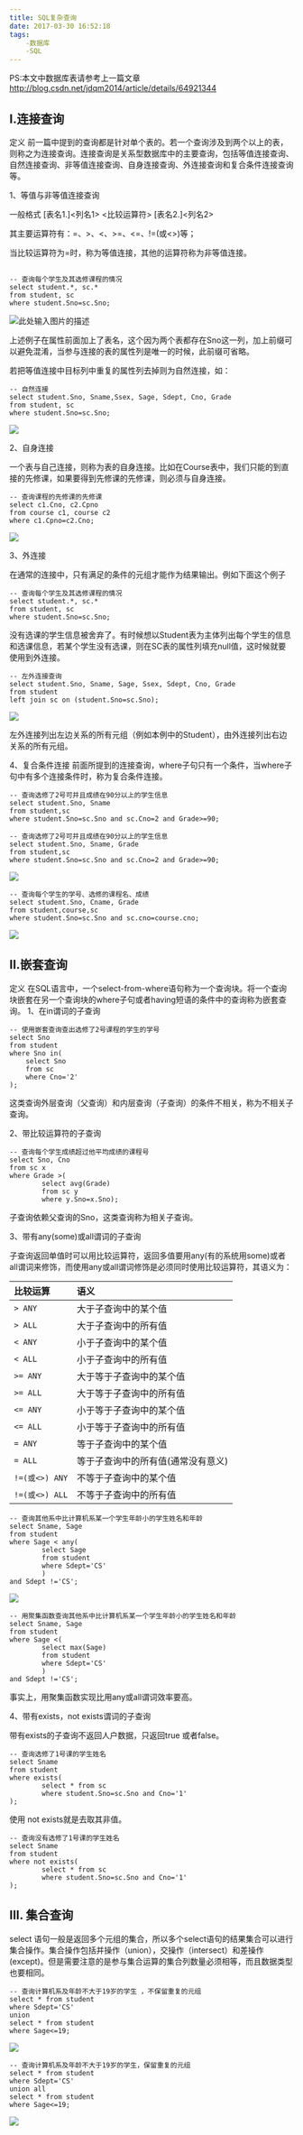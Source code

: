 ```yaml
---
title: SQL复杂查询
date: 2017-03-30 16:52:18
tags:
	-数据库
	-SQL
---
```


PS:本文中数据库表请参考上一篇文章 http://blog.csdn.net/jdqm2014/article/details/64921344

## I.连接查询
定义
前一篇中提到的查询都是针对单个表的。若一个查询涉及到两个以上的表，则称之为连接查询。连接查询是关系型数据库中的主要查询，包括等值连接查询、自然连接查询、非等值连接查询、自身连接查询、外连接查询和复合条件连接查询等。

1、等值与非等值连接查询

一般格式
[表名1.]<列名1> <比较运算符> [表名2.]<列名2> 

其主要运算符有：=、>、<、>=、<=、!=(或<>)等；

当比较运算符为=时，称为等值连接，其他的运算符称为非等值连接。
```

-- 查询每个学生及其选修课程的情况
select student.*, sc.*
from student, sc
where student.Sno=sc.Sno;
```

<!-- more -->
![此处输入图片的描述][1]

上述例子在属性前面加上了表名，这个因为两个表都存在Sno这一列，加上前缀可以避免混淆，当参与连接的表的属性列是唯一的时候，此前缀可省略。

若把等值连接中目标列中重复的属性列去掉则为自然连接，如：
```
-- 自然连接
select student.Sno, Sname,Ssex, Sage, Sdept, Cno, Grade
from student, sc
where student.Sno=sc.Sno;
```

![][2]

2、自身连接

一个表与自己连接，则称为表的自身连接。比如在Course表中，我们只能的到直接的先修课，如果要得到先修课的先修课，则必须与自身连接。
```
-- 查询课程的先修课的先修课
select c1.Cno, c2.Cpno
from course c1, course c2
where c1.Cpno=c2.Cno;
```
![][3]

3、外连接

在通常的连接中，只有满足的条件的元组才能作为结果输出。例如下面这个例子
```
-- 查询每个学生及其选修课程的情况
select student.*, sc.*
from student, sc
where student.Sno=sc.Sno;
```
没有选课的学生信息被舍弃了。有时候想以Student表为主体列出每个学生的信息和选课信息，若某个学生没有选课，则在SC表的属性列填充null值，这时候就要使用到外连接。
```
-- 左外连接查询
select student.Sno, Sname, Sage, Ssex, Sdept, Cno, Grade
from student
left join sc on (student.Sno=sc.Sno);
```

![][4]

左外连接列出左边关系的所有元组（例如本例中的Student），由外连接列出右边关系的所有元组。

4、复合条件连接
前面所提到的连接查询，where子句只有一个条件，当where子句中有多个连接条件时，称为复合条件连接。
```
-- 查询选修了2号可并且成绩在90分以上的学生信息
select student.Sno, Sname
from student,sc
where student.Sno=sc.Sno and sc.Cno=2 and Grade>=90;
```
```
-- 查询选修了2号可并且成绩在90分以上的学生信息
select student.Sno, Sname, Grade
from student,sc
where student.Sno=sc.Sno and sc.Cno=2 and Grade>=90;
```

![][5]

```
-- 查询每个学生的学号、选修的课程名、成绩
select student.Sno, Cname, Grade
from student,course,sc
where student.Sno=sc.Sno and sc.cno=course.cno;
```

![][6]

## II.嵌套查询

定义
在SQL语言中，一个select-from-where语句称为一个查询块。将一个查询块嵌套在另一个查询块的where子句或者having短语的条件中的查询称为嵌套查询。
1、在in谓词的子查询
```
-- 使用嵌套查询查出选修了2号课程的学生的学号
select Sno
from student
where Sno in(
    select Sno
    from sc
    where Cno='2'
);
```
这类查询外层查询（父查询）和内层查询（子查询）的条件不相关，称为不相关子查询。

2、带比较运算符的子查询
```
-- 查询每个学生成绩超过他平均成绩的课程号
select Sno, Cno
from sc x
where Grade >(
        select avg(Grade)
        from sc y
        where y.Sno=x.Sno);
```
子查询依赖父查询的Sno，这类查询称为相关子查询。

3、带有any(some)或all谓词的子查询

子查询返回单值时可以用比较运算符，返回多值要用any(有的系统用some)或者all谓词来修饰，而使用any或all谓词修饰是必须同时使用比较运算符，其语义为：

|比较运算|语义|
|:--|:--|
|  ```> ANY```|大于子查询中的某个值|
|  ```> ALL```|大于子查询中的所有值|
|  ```< ANY```|小于子查询中的某个值|
|  ```< ALL```|小于子查询中的所有值|
|  ```>= ANY```|大于等于子查询中的某个值|
|  ```>= ALL```|大于等于子查询中的所有值|
|  ```<= ANY```|小于等于子查询中的某个值|
|  ```<= ALL```|小于等于子查询中的所有值|
|  ```= ANY```|等于子查询中的某个值|
|  ```= ALL```|等于子查询中的所有值(通常没有意义)|
|  ```!=(或<>) ANY```|不等于子查询中的某个值|
|  ```!=(或<>) ALL```|不等于子查询中的所有值|

```
-- 查询其他系中比计算机系某一个学生年龄小的学生姓名和年龄
select Sname, Sage
from student
where Sage < any(
        select Sage
        from student
        where Sdept='CS'
        )
and Sdept !='CS';
```

![][7]
```
-- 用聚集函数查询其他系中比计算机系某一个学生年龄小的学生姓名和年龄
select Sname, Sage
from student
where Sage <(
        select max(Sage)
        from student
        where Sdept='CS'
        )
and Sdept !='CS';
```

事实上，用聚集函数实现比用any或all谓词效率要高。

4、带有exists，not exists谓词的子查询

带有exists的子查询不返回人户数据，只返回true 或者false。
```
-- 查询选修了1号课的学生姓名
select Sname
from student
where exists(
        select * from sc
        where student.Sno=sc.Sno and Cno='1'
);
```
使用 not exists就是去取其非值。
```
-- 查询没有选修了1号课的学生姓名
select Sname
from student
where not exists(
        select * from sc
        where student.Sno=sc.Sno and Cno='1'
);
```
## III. 集合查询

select 语句一般是返回多个元组的集合，所以多个select语句的结果集合可以进行集合操作。集合操作包括并操作（union），交操作（intersect）和差操作(except)。但是需要注意的是参与集合运算的集合列数量必须相等，而且数据类型也要相同。
```
-- 查询计算机系及年龄不大于19岁的学生 ，不保留重复的元组
select * from student
where Sdept='CS'
union
select * from student
where Sage<=19;
```

![][8]
```
-- 查询计算机系及年龄不大于19岁的学生，保留重复的元组
select * from student
where Sdept='CS'
union all
select * from student
where Sage<=19;
```
![][9]

  [1]: https://raw.githubusercontent.com/jdqm/hello-world/master/db/Image22.png
  [2]: https://raw.githubusercontent.com/jdqm/hello-world/master/db/Image23.png
  [3]: https://raw.githubusercontent.com/jdqm/hello-world/master/db/Image24.png
  [4]: https://raw.githubusercontent.com/jdqm/hello-world/master/db/Image25.png
  [5]: https://raw.githubusercontent.com/jdqm/hello-world/master/db/Image26.png
  [6]: https://raw.githubusercontent.com/jdqm/hello-world/master/db/Image27.png
  [7]: https://raw.githubusercontent.com/jdqm/hello-world/master/db/Image28.png
  [8]: https://raw.githubusercontent.com/jdqm/hello-world/master/db/Image29.png
  [9]: https://raw.githubusercontent.com/jdqm/hello-world/master/db/Image30.png